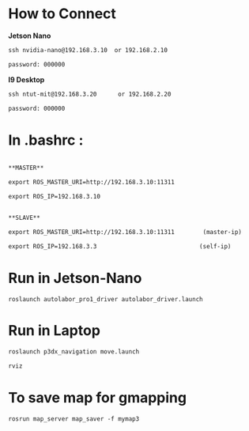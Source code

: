 How to Connect
===
**Jetson Nano**

```xml
ssh nvidia-nano@192.168.3.10  or 192.168.2.10

password: 000000
```

**I9 Desktop**

```xml
ssh ntut-mit@192.168.3.20      or 192.168.2.20    

password: 000000
```

# **In .bashrc :** 

```xml

**MASTER**

export ROS_MASTER_URI=http://192.168.3.10:11311

export ROS_IP=192.168.3.10
```
```xml

**SLAVE**

export ROS_MASTER_URI=http://192.168.3.10:11311        (master-ip)

export ROS_IP=192.168.3.3                             (self-ip)
```


# **Run in Jetson-Nano**

	roslaunch autolabor_pro1_driver autolabor_driver.launch

# **Run in Laptop**

```xml
roslaunch p3dx_navigation move.launch 
	
rviz	
```

# **To save map for gmapping**

	rosrun map_server map_saver -f mymap3
